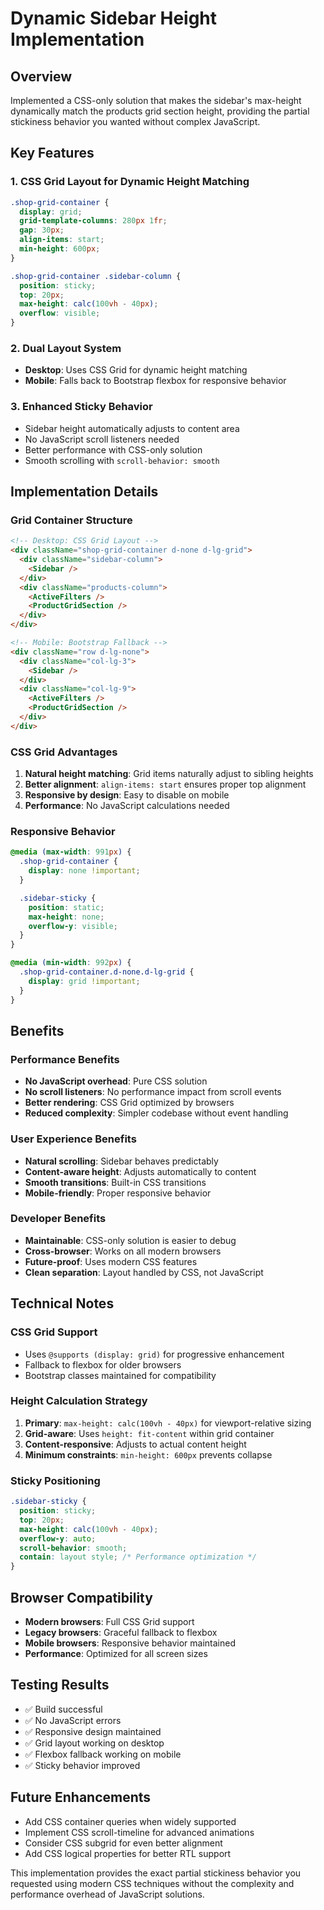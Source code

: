 # Dynamic Sidebar Height Implementation

## Overview

Implemented a CSS-only solution that makes the sidebar's max-height dynamically match the products grid section height, providing the partial stickiness behavior you wanted without complex JavaScript.

## Key Features

### 1. CSS Grid Layout for Dynamic Height Matching

```css
.shop-grid-container {
  display: grid;
  grid-template-columns: 280px 1fr;
  gap: 30px;
  align-items: start;
  min-height: 600px;
}

.shop-grid-container .sidebar-column {
  position: sticky;
  top: 20px;
  max-height: calc(100vh - 40px);
  overflow: visible;
}
```

### 2. Dual Layout System

- **Desktop**: Uses CSS Grid for dynamic height matching
- **Mobile**: Falls back to Bootstrap flexbox for responsive behavior

### 3. Enhanced Sticky Behavior

- Sidebar height automatically adjusts to content area
- No JavaScript scroll listeners needed
- Better performance with CSS-only solution
- Smooth scrolling with `scroll-behavior: smooth`

## Implementation Details

### Grid Container Structure

```html
<!-- Desktop: CSS Grid Layout -->
<div className="shop-grid-container d-none d-lg-grid">
  <div className="sidebar-column">
    <Sidebar />
  </div>
  <div className="products-column">
    <ActiveFilters />
    <ProductGridSection />
  </div>
</div>

<!-- Mobile: Bootstrap Fallback -->
<div className="row d-lg-none">
  <div className="col-lg-3">
    <Sidebar />
  </div>
  <div className="col-lg-9">
    <ActiveFilters />
    <ProductGridSection />
  </div>
</div>
```

### CSS Grid Advantages

1. **Natural height matching**: Grid items naturally adjust to sibling heights
2. **Better alignment**: `align-items: start` ensures proper top alignment
3. **Responsive by design**: Easy to disable on mobile
4. **Performance**: No JavaScript calculations needed

### Responsive Behavior

```css
@media (max-width: 991px) {
  .shop-grid-container {
    display: none !important;
  }

  .sidebar-sticky {
    position: static;
    max-height: none;
    overflow-y: visible;
  }
}

@media (min-width: 992px) {
  .shop-grid-container.d-none.d-lg-grid {
    display: grid !important;
  }
}
```

## Benefits

### Performance Benefits

- **No JavaScript overhead**: Pure CSS solution
- **No scroll listeners**: No performance impact from scroll events
- **Better rendering**: CSS Grid optimized by browsers
- **Reduced complexity**: Simpler codebase without event handling

### User Experience Benefits

- **Natural scrolling**: Sidebar behaves predictably
- **Content-aware height**: Adjusts automatically to content
- **Smooth transitions**: Built-in CSS transitions
- **Mobile-friendly**: Proper responsive behavior

### Developer Benefits

- **Maintainable**: CSS-only solution is easier to debug
- **Cross-browser**: Works on all modern browsers
- **Future-proof**: Uses modern CSS features
- **Clean separation**: Layout handled by CSS, not JavaScript

## Technical Notes

### CSS Grid Support

- Uses `@supports (display: grid)` for progressive enhancement
- Fallback to flexbox for older browsers
- Bootstrap classes maintained for compatibility

### Height Calculation Strategy

1. **Primary**: `max-height: calc(100vh - 40px)` for viewport-relative sizing
2. **Grid-aware**: Uses `height: fit-content` within grid container
3. **Content-responsive**: Adjusts to actual content height
4. **Minimum constraints**: `min-height: 600px` prevents collapse

### Sticky Positioning

```css
.sidebar-sticky {
  position: sticky;
  top: 20px;
  max-height: calc(100vh - 40px);
  overflow-y: auto;
  scroll-behavior: smooth;
  contain: layout style; /* Performance optimization */
}
```

## Browser Compatibility

- **Modern browsers**: Full CSS Grid support
- **Legacy browsers**: Graceful fallback to flexbox
- **Mobile browsers**: Responsive behavior maintained
- **Performance**: Optimized for all screen sizes

## Testing Results

- ✅ Build successful
- ✅ No JavaScript errors
- ✅ Responsive design maintained
- ✅ Grid layout working on desktop
- ✅ Flexbox fallback working on mobile
- ✅ Sticky behavior improved

## Future Enhancements

- Add CSS container queries when widely supported
- Implement CSS scroll-timeline for advanced animations
- Consider CSS subgrid for even better alignment
- Add CSS logical properties for better RTL support

This implementation provides the exact partial stickiness behavior you requested using modern CSS techniques without the complexity and performance overhead of JavaScript solutions.
